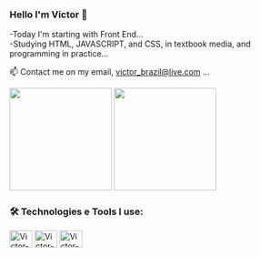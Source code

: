 
### Hello I'm Victor 👋
-Today I'm starting with Front End...</br>
-Studying HTML, JAVASCRIPT, and CSS, in textbook media, and programming in practice...

📫 Contact me on my email, victor_brazil@live.com ...

<div>
  <img height="180em" src="https://github-readme-stats.vercel.app/api?username=DevVictorSA&show_icons=true&theme=tokyonight"/>
  <img height="180em" src="https://github-readme-stats.vercel.app/api/top-langs/?username=DevVictorSA&layout=compact&theme=tokyonight"/>
</div>



### 🛠️ Technologies e Tools I use:
<div>
<img align="center" alt="Victor-html" height="30" width="40" src="https://cdn.jsdelivr.net/gh/devicons/devicon/icons/html5/html5-original.svg"/>
<img align="center" alt="Victor-html" height="30" width="40" src="https://cdn.jsdelivr.net/gh/devicons/devicon/icons/css3/css3-original.svg"/>
<img align="center" alt="Victor-html" height="30" width="40" src="https://cdn.jsdelivr.net/gh/devicons/devicon/icons/javascript/javascript-original.svg"/>
</div>

<!--

**DevVictorSA/DevVictorSA** is a ✨ _special_ ✨ repository because its `README.md` (this file) appears on your GitHub profile.

Here are some ideas to get you started:
- 🔭 I’m currently working on ...
- 🌱 I’m currently learning ...
- 👯 I’m looking to collaborate on ...
- 🤔 I’m looking for help with ...
- 💬 Ask me about ...
- 📫 How to reach me: ...
- 😄 Pronouns: ...
- ⚡ Fun fact: ...
-->
